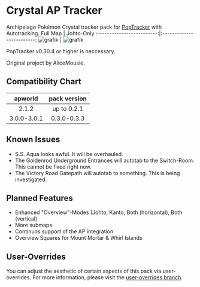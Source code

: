 # Crystal AP Tracker

Archipelago Pokémon Crystal tracker pack for [PopTracker](https://github.com/black-sliver/PopTracker/) with Autotracking.
Full Map             |  Johto-Only
:-------------------------:|:-------------------------:
![grafik](https://github.com/user-attachments/assets/fa207181-8871-4e77-9556-f722cb4eefe7) | ![grafik](https://github.com/user-attachments/assets/2dd88ea7-5674-427f-9993-420c8338ee3c)



PopTracker v0.30.4 or higher is neccessary.

Original project by AliceMousie. 

## Compatibility Chart
apworld | pack version
:-------------------------:|:-------------------------:
2.1.2   | up to 0.2.1
3.0.0-3.0.1   | 0.3.0-0.3.3

## Known Issues
- S.S. Aqua looks awful. It will be overhauled.
- The Goldenrod Underground Entrances will autotab to the Switch-Room. This cannot be fixed right now.
- The Victory Road Gatepath will autotab to something. This is being investigated.

## Planned Features
- Enhanced "Overview"-Modes (Johto, Kanto, Both (horizontal), Both (vertical)
- More submaps
- Continuos support of the AP integration
- Overview Squares for Mount Mortar & Whirl Islands

## User-Overrides
You can adjust the aesthetic of certain aspects of this pack via user-overrides. For more information, please visit the [user-overrides branch](https://github.com/palex00/crystal-ap-tracker/tree/user-overrides).
